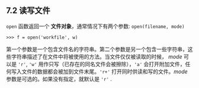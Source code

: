 ## 7.2 读写文件

`open` 函数返回一个 **文件对象**，通常情况下有两个参数: `open(filename, mode)`

```pythhon
>>> f = open('workfile', w)
```

第一个参数是一个包含文件名的字符串。第二个参数是另一个包含一些字符串，这些字符串描述了在文件中将被使用的方法。当文件仅仅被读取的时候， *mode* 可以是 `'r'`, `'w'` 用作只写（已存在的同名文件会被擦除），`'a'` 会打开附加文件，任何写入文件的数据都会被加到文件末尾。`'r+'` 打开同时供读和写的文件。*mode* 参数是可选的。如果没有指定，就默认是 `'r'` .

